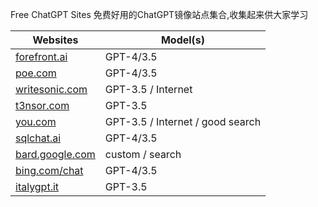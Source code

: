 Free ChatGPT Sites 免费好用的ChatGPT镜像站点集合,收集起来供大家学习

|  Websites   | Model(s)  |
|  ----  | ----  |
| [forefront.ai](https://forefront.ai)  | GPT-4/3.5 |
| [poe.com](https://poe.com?_blank)  | GPT-4/3.5 |
| [writesonic.com](https://writesonic.com)  | GPT-3.5 / Internet |
| [t3nsor.com](https://t3nsor.com)  | GPT-3.5 |
| [you.com](https://you.com)  | GPT-3.5 / Internet / good search |
| [sqlchat.ai](https://sqlchat.ai)  | GPT-4/3.5 |
| [bard.google.com](https://bard.google.com)  | custom / search |
| [bing.com/chat](https://bing.com/chat)  | GPT-4/3.5 |
| [italygpt.it](https://italygpt.it)  | GPT-3.5 |
